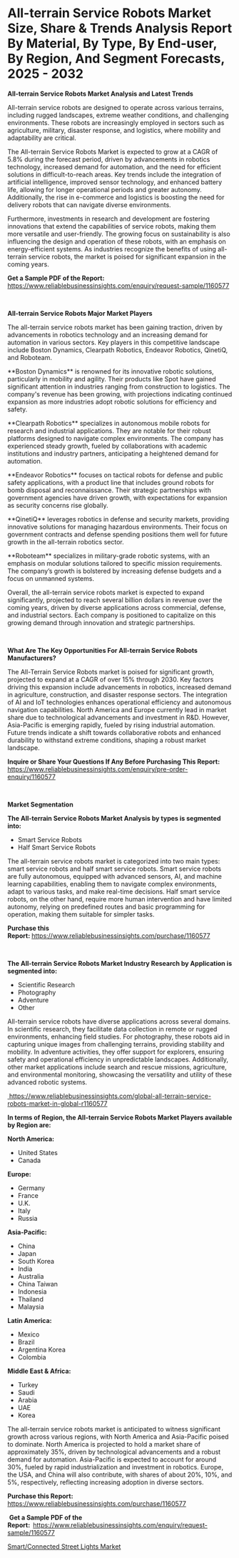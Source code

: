 <p><h1>All-terrain Service Robots Market Size, Share & Trends Analysis Report By Material, By Type, By End-user, By Region, And Segment Forecasts, 2025 - 2032</h1></p><p><strong>All-terrain Service Robots Market Analysis and Latest Trends</strong></p>
<p><p>All-terrain service robots are designed to operate across various terrains, including rugged landscapes, extreme weather conditions, and challenging environments. These robots are increasingly employed in sectors such as agriculture, military, disaster response, and logistics, where mobility and adaptability are critical. </p><p>The All-terrain Service Robots Market is expected to grow at a CAGR of 5.8% during the forecast period, driven by advancements in robotics technology, increased demand for automation, and the need for efficient solutions in difficult-to-reach areas. Key trends include the integration of artificial intelligence, improved sensor technology, and enhanced battery life, allowing for longer operational periods and greater autonomy. Additionally, the rise in e-commerce and logistics is boosting the need for delivery robots that can navigate diverse environments.</p><p>Furthermore, investments in research and development are fostering innovations that extend the capabilities of service robots, making them more versatile and user-friendly. The growing focus on sustainability is also influencing the design and operation of these robots, with an emphasis on energy-efficient systems. As industries recognize the benefits of using all-terrain service robots, the market is poised for significant expansion in the coming years.</p></p>
<p><strong>Get a Sample PDF of the Report:&nbsp;</strong> <a href="https://www.reliablebusinessinsights.com/enquiry/request-sample/1160577?utm_campaign=3039&utm_medium=2&utm_source=Github&utm_content=ia&utm_term=22032025&utm_id=all-terrain-service-robots">https://www.reliablebusinessinsights.com/enquiry/request-sample/1160577</a></p>
<p>&nbsp;</p>
<p><strong>All-terrain Service Robots Major Market Players</strong></p>
<p><p>The all-terrain service robots market has been gaining traction, driven by advancements in robotics technology and an increasing demand for automation in various sectors. Key players in this competitive landscape include Boston Dynamics, Clearpath Robotics, Endeavor Robotics, QinetiQ, and Roboteam.</p><p>**Boston Dynamics** is renowned for its innovative robotic solutions, particularly in mobility and agility. Their products like Spot have gained significant attention in industries ranging from construction to logistics. The company's revenue has been growing, with projections indicating continued expansion as more industries adopt robotic solutions for efficiency and safety.</p><p>**Clearpath Robotics** specializes in autonomous mobile robots for research and industrial applications. They are notable for their robust platforms designed to navigate complex environments. The company has experienced steady growth, fueled by collaborations with academic institutions and industry partners, anticipating a heightened demand for automation.</p><p>**Endeavor Robotics** focuses on tactical robots for defense and public safety applications, with a product line that includes ground robots for bomb disposal and reconnaissance. Their strategic partnerships with government agencies have driven growth, with expectations for expansion as security concerns rise globally.</p><p>**QinetiQ** leverages robotics in defense and security markets, providing innovative solutions for managing hazardous environments. Their focus on government contracts and defense spending positions them well for future growth in the all-terrain robotics sector.</p><p>**Roboteam** specializes in military-grade robotic systems, with an emphasis on modular solutions tailored to specific mission requirements. The company’s growth is bolstered by increasing defense budgets and a focus on unmanned systems.</p><p>Overall, the all-terrain service robots market is expected to expand significantly, projected to reach several billion dollars in revenue over the coming years, driven by diverse applications across commercial, defense, and industrial sectors. Each company is positioned to capitalize on this growing demand through innovation and strategic partnerships.</p></p>
<p>&nbsp;</p>
<p><strong>What Are The Key Opportunities For All-terrain Service Robots Manufacturers?</strong></p>
<p><p>The All-Terrain Service Robots market is poised for significant growth, projected to expand at a CAGR of over 15% through 2030. Key factors driving this expansion include advancements in robotics, increased demand in agriculture, construction, and disaster response sectors. The integration of AI and IoT technologies enhances operational efficiency and autonomous navigation capabilities. North America and Europe currently lead in market share due to technological advancements and investment in R&D. However, Asia-Pacific is emerging rapidly, fueled by rising industrial automation. Future trends indicate a shift towards collaborative robots and enhanced durability to withstand extreme conditions, shaping a robust market landscape.</p></p>
<p><strong>Inquire or Share Your Questions If Any Before Purchasing This Report:</strong> <a href="https://www.reliablebusinessinsights.com/enquiry/pre-order-enquiry/1160577?utm_campaign=3039&utm_medium=2&utm_source=Github&utm_content=ia&utm_term=22032025&utm_id=all-terrain-service-robots">https://www.reliablebusinessinsights.com/enquiry/pre-order-enquiry/1160577</a></p>
<p>&nbsp;</p>
<p><strong>Market Segmentation</strong></p>
<p><strong>The All-terrain Service Robots Market Analysis by types is segmented into:</strong></p>
<p><ul><li>Smart Service Robots</li><li>Half Smart Service Robots</li></ul></p>
<p><p>The all-terrain service robots market is categorized into two main types: smart service robots and half smart service robots. Smart service robots are fully autonomous, equipped with advanced sensors, AI, and machine learning capabilities, enabling them to navigate complex environments, adapt to various tasks, and make real-time decisions. Half smart service robots, on the other hand, require more human intervention and have limited autonomy, relying on predefined routes and basic programming for operation, making them suitable for simpler tasks.</p></p>
<p><strong>Purchase this Report:&nbsp;</strong><a href="https://www.reliablebusinessinsights.com/purchase/1160577?utm_campaign=3039&utm_medium=2&utm_source=Github&utm_content=ia&utm_term=22032025&utm_id=all-terrain-service-robots">https://www.reliablebusinessinsights.com/purchase/1160577</a></p>
<p>&nbsp;</p>
<p><strong>The All-terrain Service Robots Market Industry Research by Application is segmented into:</strong></p>
<p><ul><li>Scientific Research</li><li>Photography</li><li>Adventure</li><li>Other</li></ul></p>
<p><p>All-terrain service robots have diverse applications across several domains. In scientific research, they facilitate data collection in remote or rugged environments, enhancing field studies. For photography, these robots aid in capturing unique images from challenging terrains, providing stability and mobility. In adventure activities, they offer support for explorers, ensuring safety and operational efficiency in unpredictable landscapes. Additionally, other market applications include search and rescue missions, agriculture, and environmental monitoring, showcasing the versatility and utility of these advanced robotic systems.</p></p>
<p><a href="https://www.reliablebusinessinsights.com/global-all-terrain-service-robots-market-in-global-r1160577?utm_campaign=3039&utm_medium=2&utm_source=Github&utm_content=ia&utm_term=22032025&utm_id=all-terrain-service-robots">&nbsp;https://www.reliablebusinessinsights.com/global-all-terrain-service-robots-market-in-global-r1160577</a></p>
<p><strong>In terms of Region, the All-terrain Service Robots Market Players available by Region are:</strong></p>
<p>
    <p> <strong> North America: </strong>
        <ul>
            <li>United States</li>
            <li>Canada</li>
        </ul>
        </p> 
    <p> <strong> Europe: </strong>
        <ul>
            <li>Germany</li>
            <li>France</li>
            <li>U.K.</li>
            <li>Italy</li>
            <li>Russia</li>
        </ul>
        </p> 
    <p> <strong> Asia-Pacific: </strong>
        <ul>
            <li>China</li>
            <li>Japan</li>
            <li>South Korea</li>
            <li>India</li>
            <li>Australia</li>
            <li>China Taiwan</li>
            <li>Indonesia</li>
            <li>Thailand</li>
            <li>Malaysia</li>
        </ul>
        </p> 
    <p> <strong> Latin America: </strong>
        <ul>
            <li>Mexico</li>
            <li>Brazil</li>
            <li>Argentina Korea</li>
            <li>Colombia</li>
        </ul>
        </p> 
    <p> <strong> Middle East & Africa: </strong>
        <ul>
            <li>Turkey</li>
            <li>Saudi</li>
            <li>Arabia</li>
            <li>UAE</li>
            <li>Korea</li>
        </ul>
    </p>
    </p>
<p><p>The all-terrain service robots market is anticipated to witness significant growth across various regions, with North America and Asia-Pacific poised to dominate. North America is projected to hold a market share of approximately 35%, driven by technological advancements and a robust demand for automation. Asia-Pacific is expected to account for around 30%, fueled by rapid industrialization and investment in robotics. Europe, the USA, and China will also contribute, with shares of about 20%, 10%, and 5%, respectively, reflecting increasing adoption in diverse sectors.</p></p>
<p><strong>Purchase this Report: </strong><a href="https://www.reliablebusinessinsights.com/purchase/1160577?utm_campaign=3039&utm_medium=2&utm_source=Github&utm_content=ia&utm_term=22032025&utm_id=all-terrain-service-robots">https://www.reliablebusinessinsights.com/purchase/1160577</a></p>
<p>&nbsp;<strong>Get a Sample PDF of the Report:&nbsp;&nbsp;</strong><a href="https://www.reliablebusinessinsights.com/enquiry/request-sample/1160577?utm_campaign=3039&utm_medium=2&utm_source=Github&utm_content=ia&utm_term=22032025&utm_id=all-terrain-service-robots">https://www.reliablebusinessinsights.com/enquiry/request-sample/1160577</a></p>
<p><strong></strong></p>
<p><p><a href="https://github.com/xtysizov/Market-Research-Report-List-1/blob/main/smartconnected-street-lights-market.md?utm_campaign=3039&utm_medium=2&utm_source=Github&utm_content=ia&utm_term=22032025&utm_id=all-terrain-service-robots">Smart/Connected Street Lights Market</a></p></p>